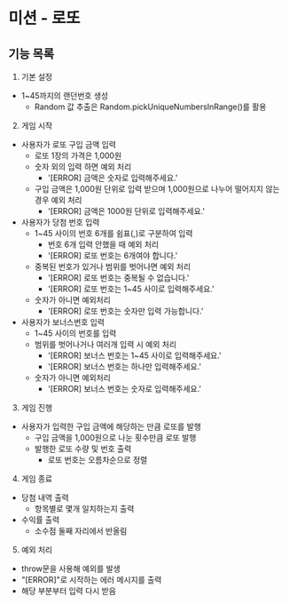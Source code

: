 # 미션 - 로또

## 기능 목록

1. 기본 설정

- 1~45까지의 랜던번호 생성
  - Random 값 추출은 Random.pickUniqueNumbersInRange()를 활용

2. 게임 시작

- 사용자가 로또 구입 금액 입력
  - 로또 1장의 가격은 1,000원
  - 숫자 외의 입력 하면 예외 처리
    - '[ERROR] 금액은 숫자로 입력해주세요.'
  - 구입 금액은 1,000원 단위로 입력 받으며 1,000원으로 나누어 떨어지지 않는 경우 예외 처리
    - '[ERROR] 금액은 1000원 단위로 입력해주세요.'
- 사용자가 당첨 번호 입력
  - 1~45 사이의 번호 6개를 쉼표(,)로 구분하여 입력
    - 번호 6개 입력 안했을 때 예외 처리
    - '[ERROR] 로또 번호는 6개여야 합니다.'
  - 중복된 번호가 있거나 범위를 벗어나면 예외 처리
    - '[ERROR] 로또 번호는 중복될 수 없습니다.'
    - '[ERROR] 로또 번호는 1~45 사이로 입력해주세요.'
  - 숫자가 아니면 예외처리
    - '[ERROR] 로또 번호는 숫자만 입력 가능합니다.'
- 사용자가 보너스번호 입력
  - 1~45 사이의 번호를 입력
  - 범위를 벗어나거나 여러개 입력 시 예외 처리
    - '[ERROR] 보너스 번호는 1~45 사이로 입력해주세요.'
    - '[ERROR] 보너스 번호는 하나만 입력해주세요.'
  - 숫자가 아니면 예외처리
    - '[ERROR] 보너스 번호는 숫자로 입력해주세요.'

3. 게임 진행

- 사용자가 입력한 구입 금액에 해당하는 만큼 로또를 발행
  - 구입 금액을 1,000원으로 나눈 횟수만큼 로또 발행
  - 발행한 로또 수량 및 번호 출력
    - 로또 번호는 오름차순으로 정렬

4. 게임 종료

- 당첨 내역 출력
  - 항목별로 몇개 일치하는지 출력
- 수익률 출력
  - 소수점 둘째 자리에서 반올림

5. 예외 처리

- throw문을 사용해 예외를 발생
- "[ERROR]"로 시작하는 에러 메시지를 출력
- 해당 부분부터 입력 다시 받음
